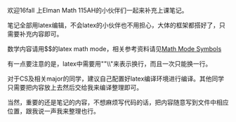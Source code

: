 欢迎16fall 上Elman Math 115AH的小伙伴们一起来补充上课笔记。

笔记全部用latex编辑，不会latex的小伙伴也不用担心，大体的框架都搭好了，只需要补充内容即可。

数学内容请用$$的latex math mode，相关参考资料请见[Math Mode Symbols](http://web.ift.uib.no/Teori/KURS/WRK/TeX/symALL.html)

有一点要注意的是，latex中需要用""\\\\"来表示换行，而且一次只能换一行。

对于CS及相关major的同学，建议自己配置好latex编译环境进行编译。其他同学只需要把内容放上去然后交给我来编译整理即可。

当然，重要的还是笔记的内容，不想麻烦写代码的话，把内容随意写到文件中相应位置，跟我说一声我来整理也行。

